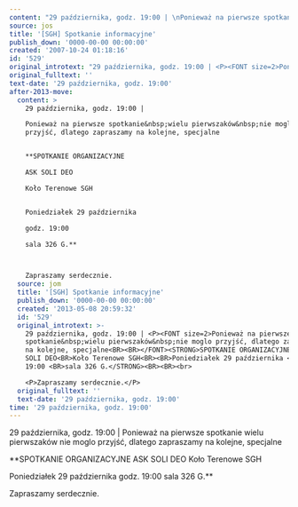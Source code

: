 ```yaml
---
content: "29 października, godz. 19:00 | \nPonieważ na pierwsze spotkanie&nbsp;wielu pierwszaków&nbsp;nie moglo przyjść, dlatego zapraszamy na kolejne, specjalne\n\n**SPOTKANIE ORGANIZACYJNE\nASK SOLI DEO\nKoło Terenowe SGH\n\nPoniedziałek 29 października \ngodz. 19:00 \nsala 326 G.**\n\n\nZapraszamy serdecznie.\n\n\n<!--CONTENT FROM OLD SERVER (jos before 2013): 29 października, godz. 19:00 | \nPonieważ na pierwsze spotkanie&nbsp;wielu pierwszaków&nbsp;nie moglo przyjść, dlatego zapraszamy na kolejne, specjalne\n\n**SPOTKANIE ORGANIZACYJNE\nASK SOLI DEO\nKoło Terenowe SGH\n\nPoniedziałek 29 października \ngodz. 19:00 \nsala 326 G.**\n\r\n\nZapraszamy serdecznie.\n\n-->"
source: jos
title: '[SGH] Spotkanie informacyjne'
publish_down: '0000-00-00 00:00:00'
created: '2007-10-24 01:18:16'
id: '529'
original_introtext: "29 października, godz. 19:00 | <P><FONT size=2>Ponieważ na pierwsze spotkanie&nbsp;wielu pierwszaków&nbsp;nie moglo przyjść, dlatego zapraszamy na kolejne, specjalne<BR><BR></FONT><STRONG>SPOTKANIE ORGANIZACYJNE<BR>ASK SOLI DEO<BR>Koło Terenowe SGH<BR><BR>Poniedziałek 29 października <BR>godz. 19:00 <BR>sala 326 G.</STRONG><BR><BR><br>\r\n<P>Zapraszamy serdecznie.</P>"
original_fulltext: ''
text-date: '29 października, godz. 19:00'
after-2013-move:
  content: >
    29 października, godz. 19:00 | 

    Ponieważ na pierwsze spotkanie&nbsp;wielu pierwszaków&nbsp;nie moglo
    przyjść, dlatego zapraszamy na kolejne, specjalne


    **SPOTKANIE ORGANIZACYJNE

    ASK SOLI DEO

    Koło Terenowe SGH


    Poniedziałek 29 października 

    godz. 19:00 

    sala 326 G.**



    Zapraszamy serdecznie.
  source: jom
  title: '[SGH] Spotkanie informacyjne'
  publish_down: '0000-00-00 00:00:00'
  created: '2013-05-08 20:59:32'
  id: '529'
  original_introtext: >-
    29 października, godz. 19:00 | <P><FONT size=2>Ponieważ na pierwsze
    spotkanie&nbsp;wielu pierwszaków&nbsp;nie moglo przyjść, dlatego zapraszamy
    na kolejne, specjalne<BR><BR></FONT><STRONG>SPOTKANIE ORGANIZACYJNE<BR>ASK
    SOLI DEO<BR>Koło Terenowe SGH<BR><BR>Poniedziałek 29 października <BR>godz.
    19:00 <BR>sala 326 G.</STRONG><BR><BR><br>

    <P>Zapraszamy serdecznie.</P>
  original_fulltext: ''
  text-date: '29 października, godz. 19:00'
time: '29 października, godz. 19:00'
---
```

29 października, godz. 19:00 | 
Ponieważ na pierwsze spotkanie&nbsp;wielu pierwszaków&nbsp;nie moglo przyjść, dlatego zapraszamy na kolejne, specjalne

**SPOTKANIE ORGANIZACYJNE
ASK SOLI DEO
Koło Terenowe SGH

Poniedziałek 29 października 
godz. 19:00 
sala 326 G.**


Zapraszamy serdecznie.


<!--CONTENT FROM OLD SERVER (jos before 2013): 29 października, godz. 19:00 | 
Ponieważ na pierwsze spotkanie&nbsp;wielu pierwszaków&nbsp;nie moglo przyjść, dlatego zapraszamy na kolejne, specjalne

**SPOTKANIE ORGANIZACYJNE
ASK SOLI DEO
Koło Terenowe SGH

Poniedziałek 29 października 
godz. 19:00 
sala 326 G.**


Zapraszamy serdecznie.

-->

<!--{{json:{"created_date":"2007-10-24 01:18:16","publish_down":"0000-00-00 00:00:00","id":"529"}}}-->